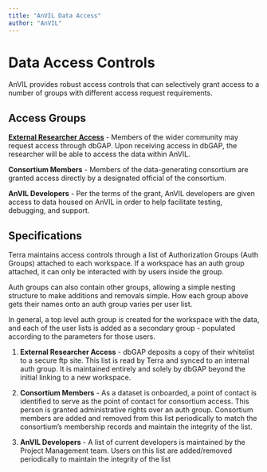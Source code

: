 ```yaml
---
title: "AnVIL Data Access"
author: "AnVIL"
---
```


# Data Access Controls

<hero small>AnVIL provides robust access controls that can selectively grant access to a number of groups with different access request requirements.</hero>


## Access Groups

**[External Researcher Access](/data/requesting-data-access)** - Members of the wider community may request access through dbGAP. Upon receiving access in dbGAP, the researcher will be able to access the data within AnVIL.

**Consortium Members** - Members of the data-generating consortium are granted access directly by a designated official of the consortium.

**AnVIL Developers** - Per the terms of the grant, AnVIL developers are given access to data housed on AnVIL in order to help facilitate testing, debugging, and support. 

## Specifications
Terra maintains access controls through a list of Authorization Groups (Auth Groups) attached to each workspace. If a workspace has an auth group attached, it can only be interacted with by users inside the group.
 
 Auth groups can also contain other groups, allowing a simple nesting structure to make additions and removals simple. How each group above gets their names onto an auth group varies per user list. 

In general, a top level auth group is created for the workspace with the data, and each of the user lists is added as a secondary group - populated according to the parameters for those users.

1. **External Researcher Access** - dbGAP deposits a copy of their whitelist to a secure ftp site. This list is read by Terra and synced to an internal auth group. It is maintained entirely and solely by dbGAP beyond the initial linking to a new workspace.

1. **Consortium Members** - As a dataset is onboarded, a point of contact is identified to serve as the point of contact for consortium access. This person is granted administrative rights over an auth group. Consortium members are added and removed from this list periodically to match the consortium’s membership records and maintain the integrity of the list.

1. **AnVIL Developers** - A list of current developers is maintained by the Project Management team. Users on this list are added/removed periodically to maintain the integrity of the list




